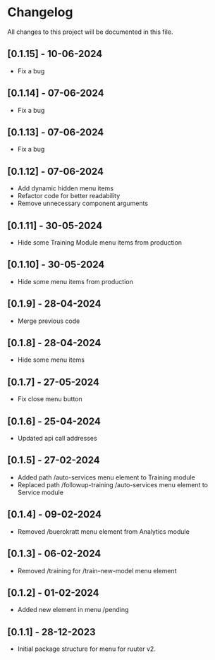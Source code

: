 # Changelog

All changes to this project will be documented in this file.

## [0.1.15] - 10-06-2024

- Fix a bug

## [0.1.14] - 07-06-2024

- Fix a bug

## [0.1.13] - 07-06-2024

- Fix a bug

## [0.1.12] - 07-06-2024

- Add dynamic hidden menu items
- Refactor code for better readability
- Remove unnecessary component arguments

## [0.1.11] - 30-05-2024

- Hide some Training Module menu items from production

## [0.1.10] - 30-05-2024

- Hide some menu items from production

## [0.1.9] - 28-04-2024

- Merge previous code

## [0.1.8] - 28-04-2024

- Hide some menu items

## [0.1.7] - 27-05-2024

- Fix close menu button 

## [0.1.6] - 25-04-2024

- Updated api call addresses 

## [0.1.5] - 27-02-2024

- Added path /auto-services menu element to Training module
- Replaced path /followup-training /auto-services menu element to Service module

## [0.1.4] - 09-02-2024

- Removed /buerokratt menu element from Analytics module

## [0.1.3] - 06-02-2024

- Removed /training for /train-new-model menu element

## [0.1.2] - 01-02-2024

- Added new element in menu /pending

## [0.1.1] - 28-12-2023

- Initial package structure for menu for ruuter v2.
